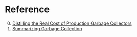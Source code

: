# Reference

0. [Distilling the Real Cost of Production Garbage Collectors](https://users.cecs.anu.edu.au/~steveb/pubs/papers/lbo-ispass-2022.pdf)
0. [Summarizing Garbage Collection](https://eschew.wordpress.com/2016/09/02/summarizing-gc/)

